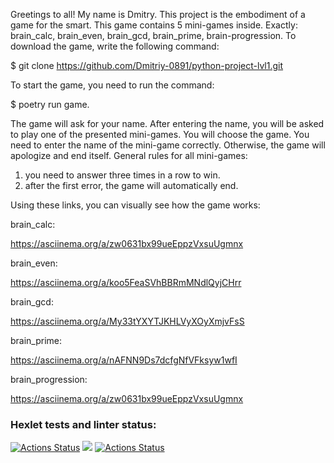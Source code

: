 
Greetings to all! My name is Dmitry. This project is the embodiment of a game for the smart. This game contains 5 mini-games inside. Exactly: brain_calc, brain_even, brain_gcd, brain_prime, brain-progression.
To download the game, write the following command:

$ git clone https://github.com/Dmitriy-0891/python-project-lvl1.git

To start the game, you need to run the command: 

$ poetry run game.

The game will ask for your name. After entering the name, you will be asked to play one of the presented mini-games.
You will choose the game. You need to enter the name of the mini-game correctly. Otherwise, the game will apologize and end itself.
General rules for all mini-games:
1) you need to answer three times in a row to win.
2) after the first error, the game will automatically end.

Using these links, you can visually see how the game works:

brain_calc:

https://asciinema.org/a/zw0631bx99ueEppzVxsuUgmnx

brain_even:

https://asciinema.org/a/koo5FeaSVhBBRmMNdlQyjCHrr

brain_gcd:

https://asciinema.org/a/My33tYXYTJKHLVyXOyXmjvFsS

brain_prime:

https://asciinema.org/a/nAFNN9Ds7dcfgNfVFksyw1wfI

brain_progression:

https://asciinema.org/a/zw0631bx99ueEppzVxsuUgmnx


### Hexlet tests and linter status:
[![Actions Status](https://github.com/Dmitriy-0891/python-project-lvl1/workflows/hexlet-check/badge.svg)](https://github.com/Dmitriy-0891/python-project-lvl1/actions)
<a href="https://codeclimate.com/github/Dmitriy-0891/python-project-lvl1/maintainability"><img src="https://api.codeclimate.com/v1/badges/557c012bb642709e60ba/maintainability" /></a>
[![Actions Status](https://github.com/Dmitriy-0891/python-project-lvl1/workflows/Lint/badge.svg)](https://github.com/Dmitriy-0891/python-project-lvl1/actions)


